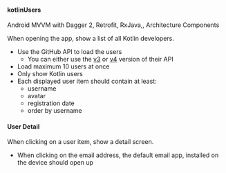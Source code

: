 #### kotlinUsers
Android MVVM with Dagger 2, Retrofit, RxJava,, Architecture Components

When opening the app, show a list of all Kotlin developers.

* Use the GitHub API to load the users
  * You can either use the [v3](https://developer.github.com/v3/search/#search-users) or [v4](https://developer.github.com/v4/object/user/) version of their API
* Load maximum 10 users at once
* Only show Kotlin users
* Each displayed user item should contain at least:
  * username
  * avatar
  * registration date
  * order by username

#### User Detail

When clicking on a user item, show a detail screen.

* When clicking on the email address, the default email app, installed on the device should open up
